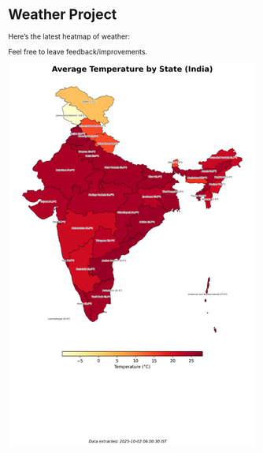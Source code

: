 # Weather Project

Here’s the latest heatmap of weather:

Feel free to leave feedback/improvements.

![India Heatmap](docs/assets/india_heatmap.png?v=DDC7A8)
